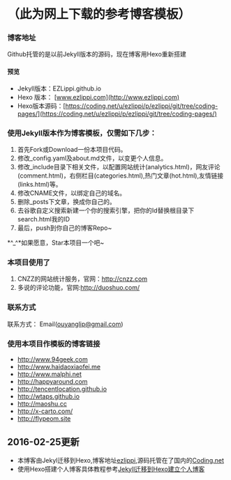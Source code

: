 # （此为网上下载的参考博客模板）

### 博客地址

Github托管的是以前Jekyll版本的源码，现在博客用Hexo重新搭建
#### 预览

* Jekyll版本：EZLippi.github.io
* Hexo 版本： [www.ezlippi.com](http://www.ezlippi.com)
* Hexo版本源码：[https://coding.net/u/ezlippi/p/ezlippi/git/tree/coding-pages/](https://coding.net/u/ezlippi/p/ezlippi/git/tree/coding-pages/)

### 使用Jekyll版本作为博客模板，仅需如下几步：

1. 首先Fork或Download一份本项目代码。 
2. 修改_config.yaml及about.md文件，以变更个人信息。 
3. 修改_include目录下相关文件，以配置网站统计(analytics.html)，网友评论(comment.html)，右侧栏目(categories.html),热门文章(hot.html),友情链接(links.html)等。 
4. 修改CNAME文件，以绑定自己的域名。 
5. 删除_posts下文章，换成你自己的。 
6. 去谷歌自定义搜索新建一个你的搜索引擎，把你的Id替换根目录下search.html我的ID
7. 最后，push到你自己的博客Repo~ 

 *^_^*如果愿意，Star本项目一个吧~ 

### 本项目使用了

1. CNZZ的网站统计服务，官网：http://cnzz.com 
2. 多说的评论功能，官网:http://duoshuo.com/

### 联系方式

联系方式： Email(ouyanglip@gmail.com) 


### 使用本项目作模板的博客链接

* http://www.94geek.com  
* http://www.haidaoxiaofei.me  
* http://www.malphi.net  
* http://happyaround.com  
* http://tencentlocation.github.io  
* http://wtaps.github.io 
* http://maoshu.cc
* http://x-carto.com/
* http://flypeom.site

## 2016-02-25更新

* 本博客由Jekyl迁移到Hexo,博客地址[ezlippi](www.ezlippi.com),源码托管在了国内的[Coding.net](https://coding.net/u/ezlippi/p/ezlippi/git/tree/coding-pages/)
* 使用Hexo搭建个人博客具体教程参考[Jekyll迁移到Hexo建立个人博客](http://www.ezlippi.com/blog/2016/02/jekyll-to-hexo.html)
